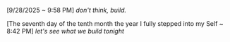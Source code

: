 [9/28/2025 ~ 9:58 PM]
_don't think, build._

[The seventh day of the tenth month the year I fully stepped into my Self ~ 8:42 PM]
_let's see what we build tonight_
